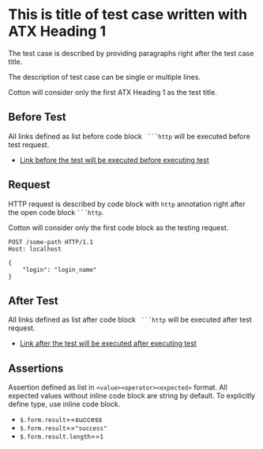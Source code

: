 # This is title of test case written with ATX Heading 1

The test case is described by providing paragraphs right after the test case title.

The description of test case can be single or multiple lines.

Cotton will consider only the first ATX Heading 1 as the test title.

## Before Test

All links defined as list before code block ` ```http` will be executed before test request.

* [Link before the test will be executed before executing test](../../etc/examples/executable_before.md)

## Request

HTTP request is described by code block with `http` annotation right after the open code block ` ```http `.

Cotton will consider only the first code block as the testing request.

```http
POST /some-path HTTP/1.1
Host: localhost

{
    "login": "login_name"
}
```

## After Test

All links defined as list after code block ` ```http` will be executed after test request.

* [Link after the test will be executed after executing test](../../etc/examples/executable_after.md)

## Assertions

Assertion defined as list in `<value><operator><expected>` format. All expected values without inline code block are string by default. To explicitly define type, use inline code block.

* `$.form.result`==success
* `$.form.result`==`"success"`
* `$.form.result.length`==`1`